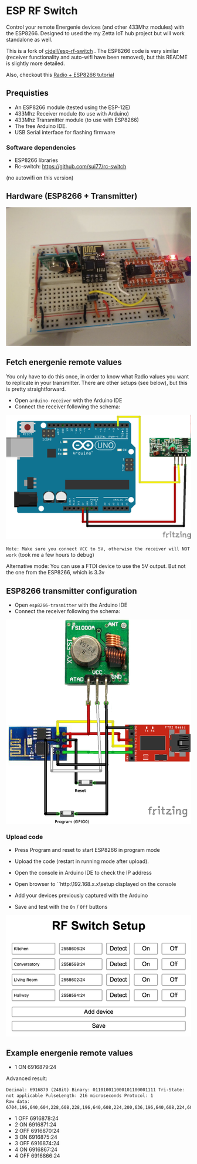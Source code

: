 # ESP RF Switch

Control your remote Energenie devices (and other 433Mhz modules) with the ESP8266. Designed to used the my Zetta IoT hub project but will work standalone as well.

This is a fork of [cjdell/esp-rf-switch](https://github.com/cjdell/esp-rf-switch) .
The ESP8266 code is very similar (receiver functionality and auto-wifi have been removed),
but this README is slightly more detailed.

Also, checkout this [Radio + ESP8266 tutorial](http://randomnerdtutorials.com/esp8266-remote-controlled-sockets/)
## Prequisties

- An ESP8266 module (tested using the ESP-12E)
- 433Mhz Receiver module (to use with Arduino)
- 433Mhz Transmitter module (to use with ESP8266)
- The free Arduino IDE.
- USB Serial interface for flashing firmware

### Software dependencies

- ESP8266 libraries
- Rc-switch: https://github.com/sui77/rc-switch

(no autowifi on this version)

## Hardware (ESP8266 + Transmitter)

![Hardware](images/hardware.png)

## Fetch energenie remote values

You only have to do this once, in order to know what Radio values you want to replicate in your transmitter. There are other setups (see below), but this is pretty straightforward.

- Open `arduino-receiver` with the Arduino IDE
- Connect the receiver following the schema:

![receiver_bb](images/receiver_bb.png)

`Note: Make sure you connect VCC to 5V, otherwise the receiver will NOT work`
(took me a few hours to debug)

Alternative mode: You can use a FTDI device to use the 5V output.
But not the one from the ESP8266, which is 3.3v

## ESP8266 transmitter configuration

- Open `esp8266-trasmitter` with the Arduino IDE
- Connect the receiver following the schema:

![transmitter](images/transmitter_bb.png)

### Upload code

- Press Program and reset to start ESP8266 in program mode
- Upload the code (restart in running mode after upload).

- Open the console in Arduino IDE to check the IP address
- Open browser to ``http:\\192.168.x.x\setup displayed on the console
- Add your devices previously captured with the Arduino
- Save and test with the `On` / `Off` buttons

![Hardware](images/web-gui-setup.png)

## Example energenie remote values

* 1 ON 6916879:24

Advanced result:
```
Decimal: 6916879 (24Bit) Binary: 011010011000101100001111 Tri-State: not applicable PulseLength: 216 microseconds Protocol: 1
Raw data: 6704,196,640,604,228,608,228,196,640,608,224,200,636,196,640,608,224,608,224,200,640,192,644,192,644,604,224,196,644,604,232,604,228,196,640,24,288,372,60,40,76,32,52,20,40,40,52,60,156,
```

* 1 OFF 6916878:24
* 2 ON 6916871:24
* 2 OFF 6916870:24
* 3 ON 6916875:24
* 3 OFF 6916874:24
* 4 ON 6916867:24
* 4 OFF 6916866:24
